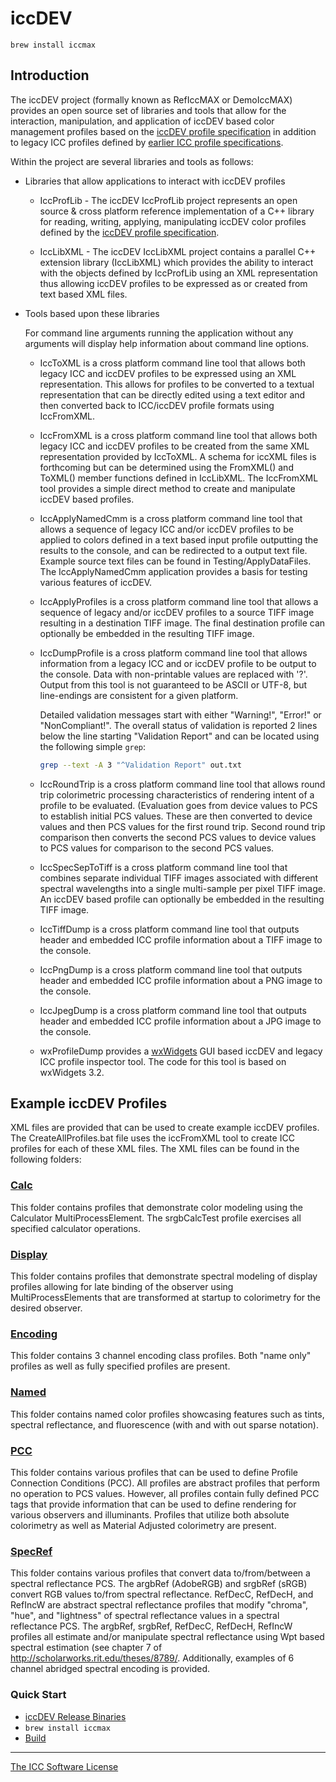 # iccDEV

`brew install iccmax`

## Introduction

The iccDEV project (formally known as RefIccMAX or DemoIccMAX) provides an open source set of libraries and tools that allow for the interaction, manipulation, and application of iccDEV based color management profiles based on the [iccDEV profile specification](http://www.color.org/iccdev.xalter) in addition to legacy ICC profiles defined by [earlier ICC profile specifications](http://www.color.org/icc_specs2.xalter).

Within the project are several libraries and tools as follows:

* Libraries that allow applications to interact with iccDEV profiles

  * IccProfLib - The iccDEV IccProfLib project represents an open source &
    cross platform reference implementation of a C++ library for reading,
    writing, applying, manipulating iccDEV color profiles defined by the [iccDEV
    profile specification](http://www.color.org/iccdev.xalter).

  * IccLibXML - The iccDEV IccLibXML project contains a parallel C++
    extension library (IccLibXML) which provides the ability to interact with the
    objects defined by IccProfLib using an XML representation thus allowing iccDEV
    profiles to be expressed as or created from text based XML files.


* Tools based upon these libraries

  For command line arguments running the application without any arguments
  will display help information about command line options.

  * IccToXML is a cross platform command line tool that allows both legacy ICC
    and iccDEV profiles to be expressed using an XML representation. This allows
    for profiles to be converted to a textual representation that can be directly
    edited using a text editor and then converted back to ICC/iccDEV profile
    formats using IccFromXML.

  * IccFromXML is a cross platform command line tool that allows both legacy ICC
    and iccDEV profiles to be created from the same XML representation provided by
    IccToXML. A schema for iccXML files is forthcoming but can be determined using
    the FromXML() and ToXML() member functions defined in IccLibXML. The
    IccFromXML tool provides a simple direct method to create and manipulate
    iccDEV based profiles.

  * IccApplyNamedCmm is a cross platform command line tool that allows a
    sequence of legacy ICC and/or iccDEV profiles to be applied to colors defined
    in a text based input profile outputting the results to the console, and can
    be redirected to a output text file. Example source text files can be found in
    Testing/ApplyDataFiles. The IccApplyNamedCmm application provides a basis for
    testing various features of iccDEV.

  * IccApplyProfiles is a cross platform command line tool that allows a sequence of
    legacy and/or iccDEV profiles to a source TIFF image resulting in a destination
    TIFF image. The final destination profile can optionally be embedded in the
    resulting TIFF image.

  * IccDumpProfile is a cross platform command line tool that allows information
    from a legacy ICC and or iccDEV profile to be output to the console. Data
    with non-printable values are replaced with '?'. Output from this tool is
    not guaranteed to be ASCII or UTF-8, but line-endings are consistent for a
    given platform.

    Detailed validation messages start with either "Warning!", "Error!" or "NonCompliant!".
    The overall status of validation is reported 2 lines below the line starting
    "Validation Report" and can be located using the following simple `grep`:

    ```bash
    grep --text -A 3 "^Validation Report" out.txt
    ```


  * IccRoundTrip is a cross platform command line tool that allows round trip
    colorimetric processing characteristics of rendering intent of a profile to be
    evaluated. (Evaluation goes from device values to PCS to establish initial PCS
    values. These are then converted to device values and then PCS values for the
    first round trip. Second round trip comparison then converts the second PCS
    values to device values to PCS values for comparison to the second PCS values.

  * IccSpecSepToTiff is a cross platform command line tool that combines separate
    individual TIFF images associated with different spectral wavelengths into a
    single multi-sample per pixel TIFF image. An iccDEV based profile can optionally
    be embedded in the resulting TIFF image.

  * IccTiffDump is a cross platform command line tool that outputs header and
    embedded ICC profile information about a TIFF image to the console.

  * IccPngDump is a cross platform command line tool that outputs header and
    embedded ICC profile information about a PNG image to the console. 

  * IccJpegDump is a cross platform command line tool that outputs header and
    embedded ICC profile information about a JPG image to the console. 

  * wxProfileDump provides a [wxWidgets](https://www.wxwidgets.org/) GUI based
    iccDEV and legacy ICC profile inspector tool. The code for this tool is based on
    wxWidgets 3.2.


## Example iccDEV Profiles

XML files are provided that can be used to create example iccDEV profiles. The
CreateAllProfiles.bat file uses the iccFromXML tool to create ICC profiles for
each of these XML files. The XML files can be found in the following folders:

### [Calc](Testing/Calc)

This folder contains profiles that demonstrate color modeling using the
Calculator MultiProcessElement. The srgbCalcTest profile exercises all specified
calculator operations.

### [Display](Testing/Display)

This folder contains profiles that demonstrate spectral modeling of display
profiles allowing for late binding of the observer using MultiProcessElements
that are transformed at startup to colorimetry for the desired observer.

### [Encoding](Testing/Encoding)

This folder contains 3 channel encoding class profiles. Both "name only"
profiles as well as fully specified profiles are present.

### [Named](Testing/Named)

This folder contains named color profiles showcasing
features such as tints, spectral reflectance, and fluorescence (with and with
out sparse notation).

### [PCC](Testing/PCC)

This folder contains various profiles that can be used to
define Profile Connection Conditions (PCC). All profiles are abstract profiles
that perform no operation to PCS values. However, all profiles contain fully
defined PCC tags that provide information that can be used to define rendering
for various observers and illuminants. Profiles that utilize both absolute
colorimetry as well as Material Adjusted colorimetry are present.

### [SpecRef](Testing/SpaceRef)

This folder contains various profiles that convert data to/from/between a
spectral reflectance PCS. The argbRef (AdobeRGB) and srgbRef (sRGB) convert RGB
values to/from spectral reflectance. RefDecC, RefDecH, and RefIncW are abstract
spectral reflectance profiles that modify "chroma", "hue", and "lightness" of
spectral reflectance values in a spectral reflectance PCS. The argbRef, srgbRef,
RefDecC, RefDecH, RefIncW profiles all estimate and/or manipulate spectral
reflectance using Wpt based spectral estimation (see chapter 7 of
http://scholarworks.rit.edu/theses/8789/. Additionally, examples of 6 channel
abridged spectral encoding is provided.

### Quick Start

- [iccDEV Release Binaries](https://github.com/InternationalColorConsortium/iccDEV/releases) 
- `brew install iccmax`
- [Build](BUILD.md)


---

[The ICC Software License](LICENSE.md)
